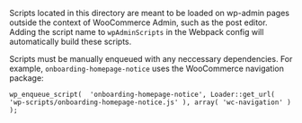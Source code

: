 Scripts located in this directory are meant to be loaded on wp-admin pages outside the context of WooCommerce Admin, such as the post editor. Adding the script name to `wpAdminScripts` in the Webpack config will automatically build these scripts.

Scripts must be manually enqueued with any neccessary dependencies. For example, `onboarding-homepage-notice` uses the WooCommerce navigation package:

`wp_enqueue_script(  'onboarding-homepage-notice', Loader::get_url( 'wp-scripts/onboarding-homepage-notice.js' ), array( 'wc-navigation' ) );`